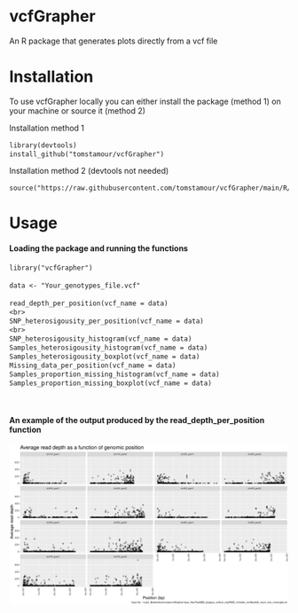 # vcfGrapher
An R package that generates plots directly from a vcf file

# Installation
To use vcfGrapher locally you can either install the package (method 1) on your machine or source it (method 2)

Installation method 1
```
library(devtools)
install_github("tomstamour/vcfGrapher")
```
Installation method 2 (devtools not needed)
```
source("https://raw.githubusercontent.com/tomstamour/vcfGrapher/main/R/vcfGrapher.R")
```
# Usage
#### Loading the package and running the functions
```
library("vcfGrapher")

data <- "Your_genotypes_file.vcf"

read_depth_per_position(vcf_name = data)
<br>
SNP_heterosigousity_per_position(vcf_name = data)
<br>
SNP_heterosigousity_histogram(vcf_name = data)
Samples_heterosigousity_histogram(vcf_name = data)
Samples_heterosigousity_boxplot(vcf_name = data)
Missing_data_per_position(vcf_name = data)
Samples_proportion_missing_histogram(vcf_name = data)
Samples_proportion_missing_boxplot(vcf_name = data)

```


<br>

#### An example of the output produced by the read_depth_per_position function

![Alt text](/images/Read_depth_per_genomic_position.png)

